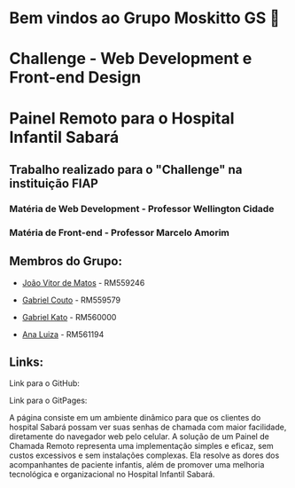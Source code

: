 # Bem vindos ao Grupo Moskitto GS 🦟
# Challenge - Web Development e Front-end Design 

# Painel Remoto para o Hospital Infantil Sabará

## Trabalho realizado para o "Challenge" na instituição FIAP
### Matéria de Web Development - Professor Wellington Cidade
### Matéria de Front-end - Professor Marcelo Amorim

## Membros do Grupo:

- [João Vitor de Matos](https://github.com/joaomatosq) - RM559246
  
- [Gabriel Couto](https://github.com/rouri404) - RM559579

- [Gabriel Kato](https://github.com/kato8088) - RM560000

- [Ana Luiza](https://github.com/anarand) - RM561194

## Links:

Link para o GitHub:

Link para o GitPages:


A página consiste em um ambiente dinâmico para que os clientes do hospital Sabará possam ver suas senhas de chamada com maior facilidade, diretamente do navegador web pelo celular. 
A solução de um Painel de Chamada Remoto representa uma implementação simples e eficaz, sem custos excessivos e sem instalações complexas. Ela resolve as dores dos acompanhantes de paciente infantis, além de promover uma melhoria tecnológica e organizacional no Hospital Infantil Sabará.
